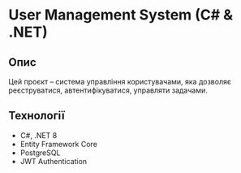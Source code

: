 # User Management System (C# & .NET)
## Опис
Цей проєкт – система управління користувачами, яка дозволяє реєструватися, автентифікуватися, управляти задачами.

## Технології
- C#, .NET 8
- Entity Framework Core
- PostgreSQL
- JWT Authentication
